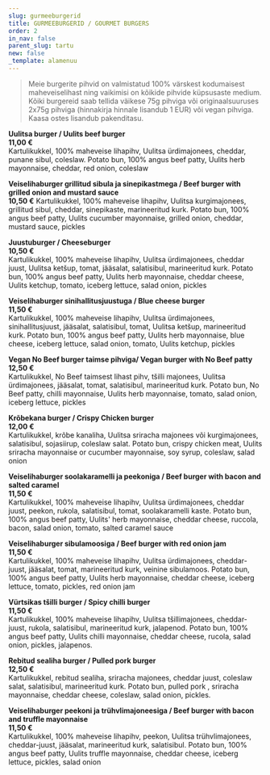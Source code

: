 ```yaml
---
slug: gurmeeburgerid
title: GURMEEBURGERID / GOURMET BURGERS
order: 2
in_nav: false
parent_slug: tartu
new: false
_template: alamenuu
---
```


<div class="ellipsis"></div>

> Meie burgerite pihvid on valmistatud 100% värskest kodumaisest maheveiselihast ning vaikimisi on kõikide pihvide küpsusaste medium. Kõiki burgereid saab tellida väikese 75g pihviga või originaalsuuruses 2x75g pihviga (hinnakirja hinnale lisandub 1 EUR) või vegan pihviga. Kaasa ostes lisandub pakenditasu.

<span class="special"></span> **Uulitsa burger / Uulits beef burger**\
**11,00 €**\
<span class="koostis">Kartulikukkel, 100% maheveise lihapihv, Uulitsa ürdimajonees, cheddar, punane sibul, coleslaw. Potato bun, 100% angus beef patty, Uulits herb mayonnaise, cheddar, red onion, coleslaw</span>

**Veiselihaburger grillitud sibula ja sinepikastmega / Beef burger with grilled onion and mustard sauce**\
**10,50 €** <span class="koostis">Kartulikukkel, 100% maheveise lihapihv, Uulitsa kurgimajonees,  grillitud sibul, cheddar, sinepikaste, marineeritud kurk. Potato bun, 100% angus beef patty, Uulits cucumber mayonnaise, grilled onion, cheddar, mustard sauce, pickles</span>

**Juustuburger / Cheeseburger**\
**10,50 €**\
<span class="koostis">Kartulikukkel, 100% maheveise lihapihv, Uulitsa ürdimajonees, cheddar juust, Uulitsa ketšup, tomat, jääsalat, salatisibul, marineeritud kurk. Potato bun, 100% angus beef patty, Uulits herb mayonnaise, cheddar cheese, Uulits ketchup, tomato, iceberg lettuce, salad onion, pickles</span>

**Veiselihaburger sinihallitusjuustuga / Blue cheese burger**\
**11,50 €**\
<span class="koostis">Kartulikukkel, 100% maheveise lihapihv, Uulitsa ürdimajonees, sinihallitusjuust, jääsalat, salatisibul, tomat, Uulitsa ketšup, marineeritud kurk. Potato bun, 100% angus beef patty, Uulits herb mayonnaise, blue cheese, iceberg lettuce, salad onion, tomato, Uulits ketchup, pickles</span>

<span class="special"></span> **Vegan No Beef burger taimse pihviga/ Vegan burger with No Beef patty**\
**12,50 €**\
<span class="koostis">Kartulikukkel, No Beef taimsest lihast pihv, tšilli majonees, Uulitsa ürdimajonees,  jääsalat, tomat, salatisibul, marineeritud kurk. Potato bun, No Beef patty, chilli mayonnaise, Uulits herb mayonnaise, tomato, salad onion, iceberg lettuce, pickles</span><span class="vegan"></span>

<span class="spicy"></span> **Krõbekana burger / Crispy Chicken burger**\
**12,00 €**\
<span class="koostis">Kartulikukkel, krõbe kanaliha, Uulitsa sriracha majonees või kurgimajonees, salatisibul, sojasiirup, coleslaw salat. Potato bun, crispy chicken meat, Uulits sriracha mayonnaise or cucumber mayonnaise, soy syrup, coleslaw, salad onion</span>

**Veiselihaburger soolakaramelli ja peekoniga / Beef burger with bacon and salted caramel**\
**11,50 €**\
<span class="koostis">Kartulikukkel, 100% maheveise lihapihv, Uulitsa ürdimajonees, cheddar juust, peekon, rukola, salatisibul, tomat, soolakaramelli kaste. Potato bun, 100% angus beef patty, Uulits' herb mayonnaise, cheddar cheese, ruccola, bacon, salad onion, tomato, salted caramel sauce</span>

**Veiselihaburger sibulamoosiga / Beef burger with red onion jam**\
**11,50 €**\
<span class="koostis">Kartulikukkel, 100% maheveise lihapihv, Uulitsa ürdimajonees, cheddar-juust, jääsalat, tomat, marineeritud kurk, veinine sibulamoos. Potato bun, 100% angus beef patty, Uulits herb mayonnaise, cheddar cheese, iceberg lettuce, tomato, pickles, red onion jam</span>

<span class="special"></span> <span class="spicy"></span> **Vürtsikas tšilli burger / Spicy chilli burger**\
**11,50 €**\
<span class="koostis">Kartulikukkel, 100% maheveise lihapihv, Uulitsa tšillimajonees, cheddar-juust, rukola, salatisibul, marineeritud kurk, jalapenod. Potato bun, 100% angus beef patty, Uulits chilli mayonnaise, cheddar cheese, rucola, salad onion, pickles, jalapenos.</span>

<span class="spicy"></span> **Rebitud sealiha burger / Pulled pork burger**\
**12,50 €**\
<span class="koostis">Kartulikukkel, rebitud sealiha, sriracha majonees, cheddar juust, coleslaw salat, salatisibul, marineeritud kurk. Potato bun, pulled pork , sriracha mayonnaise, cheddar cheese, coleslaw, salad onion, pickles.</span>

**Veiselihaburger peekoni ja trühvlimajoneesiga / Beef burger with bacon and truffle mayonnaise**\
**11,50 €**\
<span class="koostis">Kartulikukkel, 100% maheveise lihapihv, peekon, Uulitsa trühvlimajonees, cheddar-juust, jääsalat, marineeritud kurk, salatisibul. Potato bun, 100% angus beef patty, Uulits truffle mayonnaise, cheddar cheese, iceberg lettuce, pickles, salad onion</span>
